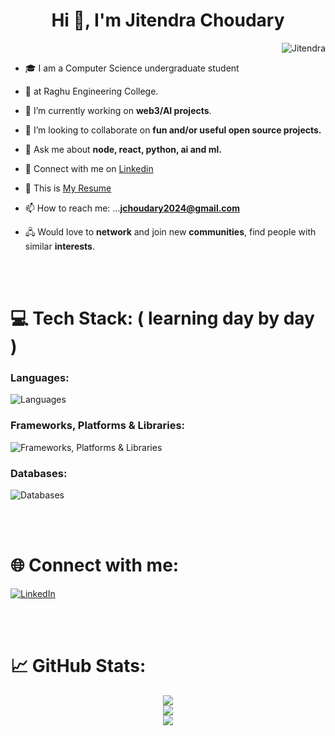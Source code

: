 <h1 align="center">Hi 👋, I'm Jitendra Choudary</h1>

<p align="right"> <img src="https://komarev.com/ghpvc/?username=jitendra-choudary&label=Profile%20views&color=0e75b6&style=flat" alt="Jitendra" /></p>

-   🎓 I am a Computer Science undergraduate student 
  
-   🏫 at Raghu Engineering College.
  
-   🔭 I’m currently working on **web3/AI projects**. 

-   👯 I’m looking to collaborate on **fun and/or useful open source projects.**

-   💬 Ask me about **node, react, python, ai and ml.**
  
-   🤝 Connect with me on [Linkedin](https://www.linkedin.com/in/jitendrachoudary/)
  
-   📄 This is [My Resume](https://drive.google.com/file/d/1P9nfw6EEXvR8PSeVJjc2gWS9BrEFyohU/view?usp=sharing)
  
-   📫 How to reach me: ...**jchoudary2024@gmail.com**

-   🖧 Would love to **network** and join new **communities**, find people with similar **interests**.



<br/>
<br/>

# 💻 Tech Stack: ( learning day by day )

### Languages:

![Languages](https://skillicons.dev/icons?i=javascript,python,css&perline=11)


### Frameworks, Platforms & Libraries:

![Frameworks, Platforms & Libraries](https://skillicons.dev/icons?i=react,next,tailwind,bootstrap,postman,django,docker&perline=11)


### Databases:

![Databases](https://skillicons.dev/icons?i=mysql&perline=11)

<br/>
<br/>

# 🌐 Connect with me:
[![LinkedIn](https://skillicons.dev/icons?i=linkedin)](https://linkedin.com/in/jitendrachoudary)
&emsp;

</p>

<br/>
<br/>

# 📈 GitHub Stats:

<div align="center">

![](https://github-readme-stats.vercel.app/api?username=jitendra-choudary&theme=dark&hide_border=false&include_all_commits=true&count_private=false)<br/>
![](https://github-readme-stats.vercel.app/api/top-langs/?username=jitendra-choudary&theme=dark&hide_border=false&include_all_commits=true&count_private=false&layout=compact)<br/>
![](https://github-readme-streak-stats.herokuapp.com/?user=jitendra-choudary&theme=dark&hide_border=false)


</div>

<br/>
<br/>
